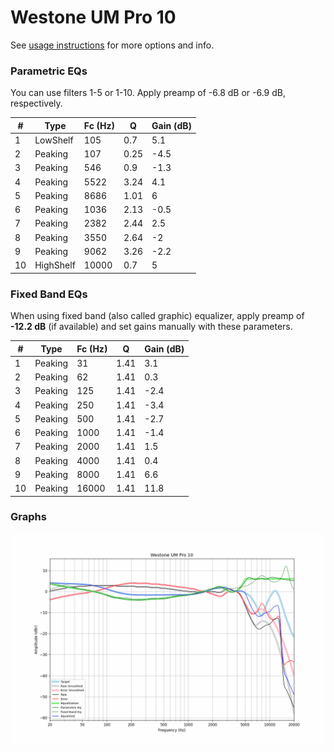# Westone UM Pro 10
See [usage instructions](https://github.com/jaakkopasanen/AutoEq#usage) for more options and info.

### Parametric EQs
You can use filters 1-5 or 1-10. Apply preamp of -6.8 dB or -6.9 dB, respectively.

|   # | Type      |   Fc (Hz) |    Q |   Gain (dB) |
|-----|-----------|-----------|------|-------------|
|   1 | LowShelf  |       105 | 0.7  |         5.1 |
|   2 | Peaking   |       107 | 0.25 |        -4.5 |
|   3 | Peaking   |       546 | 0.9  |        -1.3 |
|   4 | Peaking   |      5522 | 3.24 |         4.1 |
|   5 | Peaking   |      8686 | 1.01 |         6   |
|   6 | Peaking   |      1036 | 2.13 |        -0.5 |
|   7 | Peaking   |      2382 | 2.44 |         2.5 |
|   8 | Peaking   |      3550 | 2.64 |        -2   |
|   9 | Peaking   |      9062 | 3.26 |        -2.2 |
|  10 | HighShelf |     10000 | 0.7  |         5   |

### Fixed Band EQs
When using fixed band (also called graphic) equalizer, apply preamp of **-12.2 dB** (if available) and set gains manually with these parameters.

|   # | Type    |   Fc (Hz) |    Q |   Gain (dB) |
|-----|---------|-----------|------|-------------|
|   1 | Peaking |        31 | 1.41 |         3.1 |
|   2 | Peaking |        62 | 1.41 |         0.3 |
|   3 | Peaking |       125 | 1.41 |        -2.4 |
|   4 | Peaking |       250 | 1.41 |        -3.4 |
|   5 | Peaking |       500 | 1.41 |        -2.7 |
|   6 | Peaking |      1000 | 1.41 |        -1.4 |
|   7 | Peaking |      2000 | 1.41 |         1.5 |
|   8 | Peaking |      4000 | 1.41 |         0.4 |
|   9 | Peaking |      8000 | 1.41 |         6.6 |
|  10 | Peaking |     16000 | 1.41 |        11.8 |

### Graphs
![](./Westone%20UM%20Pro%2010.png)
